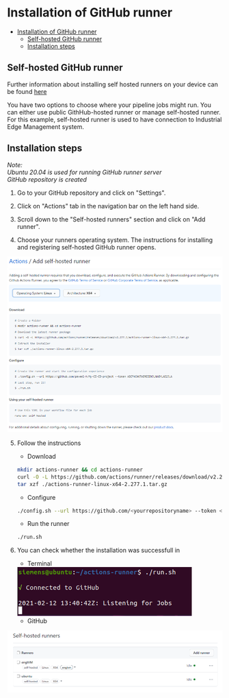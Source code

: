 # Installation of GitHub runner

- [Installation of GitHub runner](#installation-of-github-runner)
  - [Self-hosted GitHub runner](#self-hosted-github-runner)
  - [Installation steps](#installation-steps)
  

## Self-hosted GitHub runner 

Further information about installing self hosted runners on your device can be found [here](https://docs.github.com/en/actions/hosting-your-own-runners/about-self-hosted-runners)

You have two options to choose where your pipeline jobs might run. You can either use public GithHub-hosted runner or manage self-hosted runner. For this example, self-hosted runner is used to have connection to Industrial Edge Management system.   

## Installation steps 

*Note:*\
*Ubuntu 20.04 is used for running GitHub runner server*\
*GitHub repository is created*

1) Go to your GitHub repository and click on "Settings". 

2) Click on "Actions" tab in the navigation bar on the left hand side. 

3) Scroll down to the "Self-hosted runners" section and click on "Add runner". 

4) Choose your runners operating system. The instructions for installing and registering self-hosted GitHub runner opens. 

<img src="./graphics/install_runner.PNG" width="700"/>

5) Follow the instructions 

    - Download
    ```bash
    mkdir actions-runner && cd actions-runner
    curl -O -L https://github.com/actions/runner/releases/download/v2.277.1/actions-runner-linux-x64-2.277.1.tar.gz
    tar xzf ./actions-runner-linux-x64-2.277.1.tar.gz
    ```
    - Configure 
    ```bash
    ./config.sh --url https://github.com/<yourrepositoryname> --token <yourtoken>
    ```
    - Run the runner 
    ```bash  
    ./run.sh
    ```  

6) You can check whether the installation was successfull in 

    - Terminal
   <img src="./graphics/install_terminal.PNG"/>

    - GitHub
  <img src="./graphics/install_github.PNG"/>




